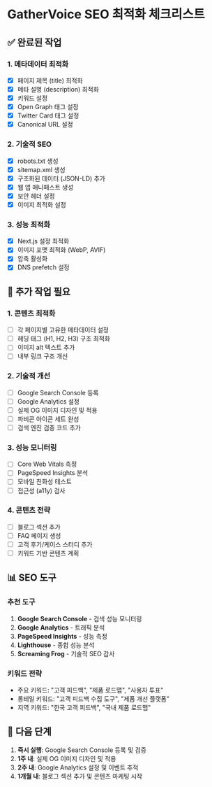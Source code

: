 # GatherVoice SEO 최적화 체크리스트

## ✅ 완료된 작업

### 1. 메타데이터 최적화
- [x] 페이지 제목 (title) 최적화
- [x] 메타 설명 (description) 최적화
- [x] 키워드 설정
- [x] Open Graph 태그 설정
- [x] Twitter Card 태그 설정
- [x] Canonical URL 설정

### 2. 기술적 SEO
- [x] robots.txt 생성
- [x] sitemap.xml 생성
- [x] 구조화된 데이터 (JSON-LD) 추가
- [x] 웹 앱 매니페스트 생성
- [x] 보안 헤더 설정
- [x] 이미지 최적화 설정

### 3. 성능 최적화
- [x] Next.js 설정 최적화
- [x] 이미지 포맷 최적화 (WebP, AVIF)
- [x] 압축 활성화
- [x] DNS prefetch 설정

## 🔄 추가 작업 필요

### 1. 콘텐츠 최적화
- [ ] 각 페이지별 고유한 메타데이터 설정
- [ ] 헤딩 태그 (H1, H2, H3) 구조 최적화
- [ ] 이미지 alt 텍스트 추가
- [ ] 내부 링크 구조 개선

### 2. 기술적 개선
- [ ] Google Search Console 등록
- [ ] Google Analytics 설정
- [ ] 실제 OG 이미지 디자인 및 적용
- [ ] 파비콘 아이콘 세트 완성
- [ ] 검색 엔진 검증 코드 추가

### 3. 성능 모니터링
- [ ] Core Web Vitals 측정
- [ ] PageSpeed Insights 분석
- [ ] 모바일 친화성 테스트
- [ ] 접근성 (a11y) 검사

### 4. 콘텐츠 전략
- [ ] 블로그 섹션 추가
- [ ] FAQ 페이지 생성
- [ ] 고객 후기/케이스 스터디 추가
- [ ] 키워드 기반 콘텐츠 계획

## 📊 SEO 도구

### 추천 도구
1. **Google Search Console** - 검색 성능 모니터링
2. **Google Analytics** - 트래픽 분석
3. **PageSpeed Insights** - 성능 측정
4. **Lighthouse** - 종합 성능 분석
5. **Screaming Frog** - 기술적 SEO 감사

### 키워드 전략
- 주요 키워드: "고객 피드백", "제품 로드맵", "사용자 투표"
- 롱테일 키워드: "고객 피드백 수집 도구", "제품 개선 플랫폼"
- 지역 키워드: "한국 고객 피드백", "국내 제품 로드맵"

## 🎯 다음 단계

1. **즉시 실행**: Google Search Console 등록 및 검증
2. **1주 내**: 실제 OG 이미지 디자인 및 적용
3. **2주 내**: Google Analytics 설정 및 이벤트 추적
4. **1개월 내**: 블로그 섹션 추가 및 콘텐츠 마케팅 시작
